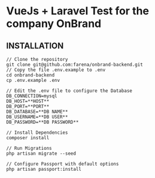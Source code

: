 # VueJs + Laravel Test for the company OnBrand

## INSTALLATION

    // Clone the repository
    git clone git@github.com:farena/onbrand-backend.git
    // Copy the file .env.example to .env
    cd onbrand-backend
    cp .env.example .env

    // Edit the .env file to configure the Database
    DB_CONNECTION=mysql
    DB_HOST=**HOST**
    DB_PORT=**PORT**
    DB_DATABASE=**DB NAME**
    DB_USERNAME=**DB USER**
    DB_PASSWORD=**DB PASSWORD**

    // Install Dependencies
    composer install

    // Run Migrations
    php artisan migrate --seed

    // Configure Passport with default options
    php artisan passport:install